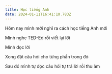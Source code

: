 ```yaml
---
title: Học tiếng Anh
date: 2024-01-11T16:41:10.783Z
---
```


Hôm nay mình mới nghĩ ra cách học tiếng Anh mới

Mình nghe TED-Ed rồi viết lại lời

Mình đọc lời

Xong đặt câu hỏi cho từng phần trong đó

Sau đó mình tự đọc câu hỏi tự trả lời rồi thu âm
